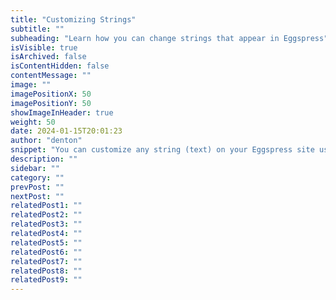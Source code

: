 ```yaml
---
title: "Customizing Strings"
subtitle: ""
subheading: "Learn how you can change strings that appear in Eggspress"
isVisible: true
isArchived: false
isContentHidden: false
contentMessage: ""
image: ""
imagePositionX: 50
imagePositionY: 50
showImageInHeader: true
weight: 50
date: 2024-01-15T20:01:23
author: "denton"
snippet: "You can customize any string (text) on your Eggspress site using the strings configuration file."
description: ""
sidebar: ""
category: ""
prevPost: ""
nextPost: ""
relatedPost1: ""
relatedPost2: ""
relatedPost3: ""
relatedPost4: ""
relatedPost5: ""
relatedPost6: ""
relatedPost7: ""
relatedPost8: ""
relatedPost9: ""
---
```


